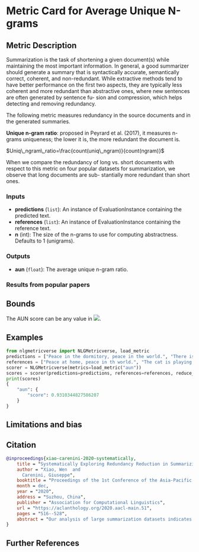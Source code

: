 # Metric Card for Average Unique N-grams

## Metric Description
Summarization is the task of shortening a given document(s) while maintaining the most important information. In general, a good summarizer should generate a summary that is syntactically accurate, semantically correct, coherent, and non-redundant. While extractive methods tend to have better performance on the first two aspects, they are typically less coherent and more redundant than abstractive ones, where new sentences are often generated by sentence fu- sion and compression, which helps detecting and removing redundancy.

The following metric measures redundancy in the source documents and in the generated summaries.

**Unique n-gram ratio**: proposed in Peyrard et al. (2017), it measures n-grams uniqueness; the lower it is, the more redundant the document is.

$Uniq\_ngram\_ratio=\frac{count(uniq\_ngram)}{count(ngram)}$

When we compare the redundancy of long vs. short documents with respect to this metric on four popular datasets for summarization, we observe that long documents are sub- stantially more redundant than short ones.

### Inputs
-  **predictions** (`list`): An instance of EvaluationInstance containing the predicted text.
-  **references** (`list`): An instance of EvaluationInstance containing the reference text.
-  **n** (int): The size of the n-grams to use for computing abstractness. Defaults to 1 (unigrams).

### Outputs
-  **aun** (`float`): The average unique n-gram ratio.

### Results from popular papers

## Bounds
The AUN score can be any value in <img src="https://render.githubusercontent.com/render/math?math={[0,1]}##gh-light-mode-only">.

## Examples
```python
from nlgmetricverse import NLGMetricverse, load_metric
predictions = ["Peace in the dormitory, peace in the world.", "There is a cat on the mat."]
references = ["Peace at home, peace in th world.", "The cat is playing on the mat."]
scorer = NLGMetricverse(metrics=load_metric("aun"))
scores = scorer(predictions=predictions, references=references, reduce_fn=REDUCTION_FUNCTION)
print(scores)
{
    "aun": {
        "score": 0.9310344827586207
    }
}
```

## Limitations and bias

## Citation
```bibtex
@inproceedings{xiao-carenini-2020-systematically,
    title = "Systematically Exploring Redundancy Reduction in Summarizing Long Documents",
    author = "Xiao, Wen  and
      Carenini, Giuseppe",
    booktitle = "Proceedings of the 1st Conference of the Asia-Pacific Chapter of the Association for Computational Linguistics and the 10th International Joint Conference on Natural Language Processing",
    month = dec,
    year = "2020",
    address = "Suzhou, China",
    publisher = "Association for Computational Linguistics",
    url = "https://aclanthology.org/2020.aacl-main.51",
    pages = "516--528",
    abstract = "Our analysis of large summarization datasets indicates that redundancy is a very serious problem when summarizing long documents. Yet, redundancy reduction has not been thoroughly investigated in neural summarization. In this work, we systematically explore and compare different ways to deal with redundancy when summarizing long documents. Specifically, we organize existing methods into categories based on when and how the redundancy is considered. Then, in the context of these categories, we propose three additional methods balancing non-redundancy and importance in a general and flexible way. In a series of experiments, we show that our proposed methods achieve the state-of-the-art with respect to ROUGE scores on two scientific paper datasets, Pubmed and arXiv, while reducing redundancy significantly.",
}
```

## Further References